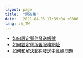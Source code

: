 ```yaml
---
layout: page
title:  "問答集"
date:   2021-04-06 17:39:04 +0800
lang: zh_TW
---
```


* [如何設定郵件發送帳號](EMAIL/README.html)
* [如何設定伺服器服務網址](202103090001/README.html)
* [如何和解決郵件發送中亂碼問題](202103240001/README.html)